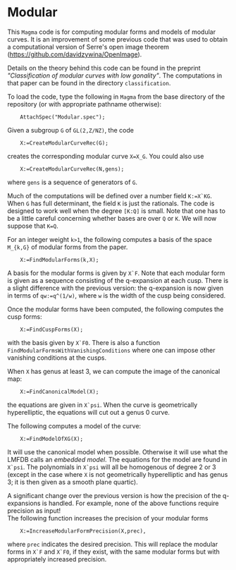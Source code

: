 # Modular

This `Magma` code is for computing modular forms and models of modular curves.  It is an improvement of some previous code that was used to obtain a computational version of Serre's open image theorem (https://github.com/davidzywina/OpenImage).  

Details on the theory behind this code can be found in the preprint *"Classification of modular curves with low gonality"*.  The computations in that paper can be found in the directory `classification`.

To load the code, type the following in `Magma` from the base directory of the repository (or with appropriate pathname otherwise):

        AttachSpec("Modular.spec");
        
Given a subgroup `G` of `GL(2,Z/NZ)`, the code

        X:=CreateModularCurveRec(G);
creates the corresponding modular curve `X=X_G`.  You could also use
        
        X:=CreateModularCurveRec(N,gens);
where `gens` is a sequence of generators of `G`.

Much of the computations will be defined over a number field ``K:=X`KG``.  When `G` has full determinant, the field `K` is just the rationals.   The code is designed to work well when the degree `[K:Q]` is small.  Note that one has to be a little careful concerning whether bases are over `Q` or `K`.  We will now suppose that `K=Q`.

For an integer weight `k>1`, the following computes a basis of the space `M_{k,G}` of modular forms from the paper.

        X:=FindModularForms(k,X);
A basis for the modular forms is given by ``X`F``.   Note that each modular form is given as a sequence consisting of the q-expansion at each cusp. There is a slight difference with the previous version: the q-expansion is now given in terms of ``qw:=q^(1/w)``, where `w` is the width of the cusp being considered.

Once the modular forms have been computed, the following computes the cusp forms:

        X:=FindCuspForms(X);
with the basis given by ``X`F0``. There is also a function `FindModularFormsWithVanishingConditions` where one can impose other vanishing conditions at the cusps.

When `X` has genus at least 3, we can compute the image of the canonical map:

        X:=FindCanonicalModel(X);
the equations are given in ``X`psi``. When the curve is geometrically hyperelliptic, the equations will cut out a genus 0 curve.

The following computes a model of the curve:

        X:=FindModelOfXG(X);
It will use the canonical model when possible.  Otherwise it will use what the LMFDB calls an *embedded model*.
The equations for the model are found in ``X`psi``.   The polynomials in ``X`psi`` will all be homogenous of degree 2 or 3 (except in the case where `X` is not geometrically hyperelliptic and has genus 3; it is then given as a smooth plane quartic).

A significant change over the previous version is how the precision of the q-expansions is handled.  For example, none of the above functions require precision as input!  
The following function increases the precision of your modular forms

        X:=IncreaseModularFormPrecision(X,prec),
where `prec` indicates the desired precision.   This will replace the modular forms in ``X`F`` and ``X`F0``, if they exist, with the same modular forms but with appropriately increased precision.  


